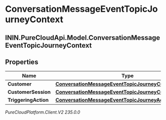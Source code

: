 # ConversationMessageEventTopicJourneyContext

## ININ.PureCloudApi.Model.ConversationMessageEventTopicJourneyContext

## Properties

|Name | Type | Description | Notes|
|------------ | ------------- | ------------- | -------------|
| **Customer** | [**ConversationMessageEventTopicJourneyCustomer**](ConversationMessageEventTopicJourneyCustomer) |  | [optional] |
| **CustomerSession** | [**ConversationMessageEventTopicJourneyCustomerSession**](ConversationMessageEventTopicJourneyCustomerSession) |  | [optional] |
| **TriggeringAction** | [**ConversationMessageEventTopicJourneyAction**](ConversationMessageEventTopicJourneyAction) |  | [optional] |



_PureCloudPlatform.Client.V2 235.0.0_
